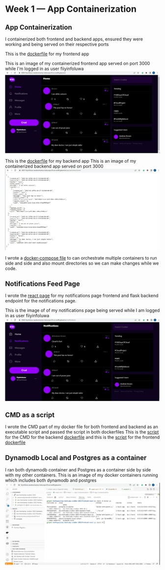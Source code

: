 # Week 1 — App Containerization

## App Containerization

I containerized both frontend and backend apps, ensured they were working and being served on their respective ports

This is the [dockerfile](../frontend-react-js/Dockerfile) for my frontend app

This is an image of my containerized frontend app served on port 3000 while I'm logged in as user fiiyinfoluwa
![Containerized Frontend](assets/frontend-containerized.jpg)

This is the [dockerfile](../backend-flask/Dockerfile) for my backend app
This is an image of my containerized backend app served on port 3000
![Containerized Backend](assets/containerized-backend.jpg)

I wrote a [docker-compose file](../docker-compose.yml) to can orchestrate multiple containers to run side and side and also mount directories so we can make changes while we code.

## Notifications Feed Page
I wrote the [react page](../frontend-react-js/src/pages/NotificationsFeedPage.js) for my notifications page frontend and flask backend endpoint for the notifications page.

This is the image of of my notifications page being served while I am logged in as user fiiyinfoluwa
![Notifications Page](assets/notifications-page.jpg)

## CMD as a script

I wrote the CMD part of my docker file for both frontend and backend as an executable script and passed the script in both dockerfiles
This is the [script](../backend-flask/run.sh) for the CMD for the backend [dockerfile](../backend-flask/Dockerfile) and this is the [script](../frontend-react-js/script.sh) for the frontend [dockerfile](../frontend-react-js/Dockerfile)

## Dynamodb Local and Postgres as a container

I ran both dynamodb container and Postgres as a container side by side with my other containers.
This is an image of my docker containers running which includes both dynamodb and postgres
![Database Containers](assets/dynamo-postgres.jpg)